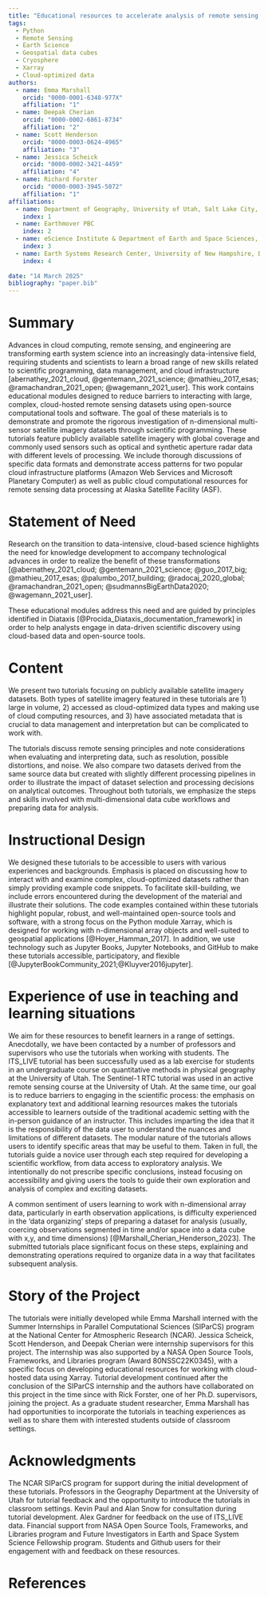 ```yaml
---
title: "Educational resources to accelerate analysis of remote sensing data using cloud resources with Xarray"
tags:
  - Python
  - Remote Sensing
  - Earth Science
  - Geospatial data cubes
  - Cryosphere
  - Xarray
  - Cloud-optimized data
authors:
  - name: Emma Marshall
    orcid: "0000-0001-6348-977X"
    affiliation: "1"
  - name: Deepak Cherian
    orcid: "0000-0002-6861-8734"
    affiliation: "2"
  - name: Scott Henderson
    orcid: "0000-0003-0624-4965"
    affiliation: "3"
  - name: Jessica Scheick
    orcid: "0000-0002-3421-4459"
    affiliation: "4"
  - name: Richard Forster
    orcid: "0000-0003-3945-5072"
    affiliation: "1"
affiliations:
  - name: Department of Geography, University of Utah, Salt Lake City, UT, U.S.A.
    index: 1
  - name: Earthmover PBC
    index: 2
  - name: eScience Institute & Department of Earth and Space Sciences, University of Washington, Seattle, WA, U.S.A.
    index: 3
  - name: Earth Systems Research Center, University of New Hampshire, Durham, NH, U.S.A.
    index: 4
    
date: "14 March 2025"
bibliography: "paper.bib"
---
```


# Summary
Advances in cloud computing, remote sensing, and engineering are transforming earth system science into an increasingly data-intensive field, requiring students and scientists to learn a broad range of new skills related to scientific programming, data management, and cloud infrastructure [abernathey_2021_cloud, @gentemann_2021_science; @mathieu_2017_esas; @ramachandran_2021_open; @wagemann_2021_user]. This work contains educational modules designed to reduce barriers to interacting with large, complex, cloud-hosted remote sensing datasets using open-source computational tools and software. The goal of these materials is to demonstrate and promote the rigorous investigation of n-dimensional multi-sensor satellite imagery datasets through scientific programming. These tutorials feature publicly available satellite imagery with global coverage and commonly used sensors such as optical and synthetic aperture radar data with different levels of processing. We include thorough discussions of specific data formats and demonstrate access patterns for two popular cloud infrastructure platforms (Amazon Web Services and Microsoft Planetary Computer) as well as public cloud computational resources for remote sensing data processing at Alaska Satellite Facility (ASF).

# Statement of Need
Research on the transition to data-intensive, cloud-based science highlights the need for knowledge development to accompany technological advances in order to realize the benefit of these transformations [@abernathey_2021_cloud; @gentemann_2021_science; @guo_2017_big; @mathieu_2017_esas; @palumbo_2017_building; @radocaj_2020_global; @ramachandran_2021_open; @sudmannsBigEarthData2020; @wagemann_2021_user].

These educational modules address this need and are guided by principles identified in Diataxis [@Procida_Diataxis_documentation_framework] in order to help analysts engage in data-driven scientific discovery using cloud-based data and open-source tools.

# Content
We present two tutorials focusing on publicly available satellite imagery datasets. Both types of satellite imagery featured in these tutorials are 1) large in volume, 2) accessed as cloud-optimized data types and making use of cloud computing resources, and 3) have associated metadata that is crucial to data management and interpretation but can be complicated to work with. 

The tutorials discuss remote sensing principles and note considerations when evaluating and interpreting data, such as resolution, possible distortions, and noise. We also compare two datasets derived from the same source data but created with slightly different processing pipelines in order to illustrate the impact of dataset selection and processing decisions on analytical outcomes. Throughout both tutorials, we emphasize the steps and skills involved with multi-dimensional data cube workflows and preparing data for analysis.

# Instructional Design
We designed these tutorials to be accessible to users with various experiences and backgrounds. Emphasis is placed on discussing how to interact with and examine complex, cloud-optimized datasets rather than simply providing example code snippets. To facilitate skill-building, we include errors encountered during the development of the material and illustrate their solutions. The code examples contained within these tutorials highlight popular, robust, and well-maintained open-source tools and software, with a strong focus on the Python module Xarray, which is designed for working with n-dimensional array objects and well-suited to geospatial applications [@Hoyer_Hamman_2017]. In addition, we use technology such as Jupyter Books, Jupyter Notebooks, and GitHub to make these tutorials accessible, participatory, and flexible [@JupyterBookCommunity_2021;@Kluyver2016jupyter].

# Experience of use in teaching and learning situations
We aim for these resources to benefit learners in a range of settings. Anecdotally, we have been contacted by a number of professors and supervisors who use the tutorials when working with students. The ITS_LIVE tutorial has been successfully used as a lab exercise for students in an undergraduate course on quantitative methods in physical geography at the University of Utah. The Sentinel-1 RTC tutorial was used in an active remote sensing course at the University of Utah. At the same time, our goal is to reduce barriers to engaging in the scientific process: the emphasis on explanatory text and additional learning resources makes the tutorials accessible to learners outside of the traditional academic setting with the in-person guidance of an instructor. This includes imparting the idea that it is the responsibility of the data user to understand the nuances and limitations of different datasets. The modular nature of the tutorials allows users to identify specific areas that may be useful to them. Taken in full, the tutorials guide a novice user through each step required for developing a scientific workflow, from data access to exploratory analysis. We intentionally do not prescribe specific conclusions, instead focusing on accessibility and giving users the tools to guide their own exploration and analysis of complex and exciting datasets. 

A common sentiment of users learning to work with n-dimensional array data, particularly in earth observation applications, is difficulty experienced in the ‘data organizing’ steps of preparing a dataset for analysis (usually, coercing observations segmented in time and/or space into a data cube with x,y, and time dimensions) [@Marshall_Cherian_Henderson_2023]. The submitted tutorials place significant focus on these steps, explaining and demonstrating operations required to organize data in a way that facilitates subsequent analysis.

# Story of the Project
The tutorials were initially developed while Emma Marshall interned with the Summer Internships in Parallel Computational Sciences (SIParCS) program at the National Center for Atmospheric Research (NCAR). Jessica Scheick, Scott Henderson, and Deepak Cherian were internship supervisors for this project. The internship was also supported by a NASA Open Source Tools, Frameworks, and Libraries program (Award  80NSSC22K0345), with a specific focus on developing educational resources for working with cloud-hosted data using Xarray. Tutorial development continued after the conclusion of the SIParCS internship and the authors have collaborated on this project in the time since with Rick Forster, one of her Ph.D. supervisors, joining the project. As a graduate student researcher, Emma Marshall has had opportunities to incorporate the tutorials in teaching experiences as well as to share them with interested students outside of classroom settings.

# Acknowledgments
The NCAR SIParCS program for support during the initial development of these tutorials. Professors in the Geography Department at the University of Utah for tutorial feedback and the opportunity to introduce the tutorials in classroom settings. Kevin Paul and Alan Snow for consultation during tutorial development. Alex Gardner for feedback on the use of ITS_LIVE data. Financial support from NASA Open Source Tools, Frameworks, and Libraries program and Future Investigators in Earth and Space System Science Fellowship program. Students and Github users for their engagement with and feedback on these resources.

# References






